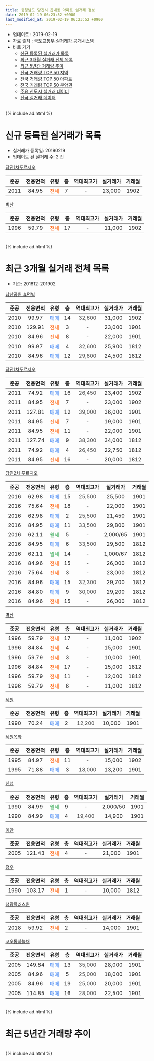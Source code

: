 ```yaml
---
title: 충청남도 당진시 읍내동 아파트 실거래 정보
date: 2019-02-19 06:23:52 +0900
last_modified_at: 2019-02-19 06:23:52 +0900
---
```


* 업데이트 : 2019-02-19
* 자료 출처 : [국토교통부 실거래가 공개시스템](http://rt.molit.go.kr)
* 바로 가기
    * [신규 등록된 실거래가 목록](#신규-등록된-실거래가-목록)
    * [최근 3개월 실거래 전체 목록](#최근-3개월-실거래-전체-목록)
    * [최근 5년간 거래량 추이](#최근-5년간-거래량-추이)
    * [전국 거래량 TOP 50 지역](https://ayogom.github.io/apt-trade-info/최근-3개월-전국에서-가장-거래가-많이-발생한-지역)
    * [전국 거래량 TOP 50 아파트](https://ayogom.github.io/apt-trade-info/최근-3개월-전국에서-가장-거래가-많이-발생한-아파트)
    * [전국 거래량 TOP 50 분양권](https://ayogom.github.io/apt-trade-info/최근-3개월-전국에서-가장-거래가-많이-발생한-분양권)
    * [주요 신도시 실거래 데이터](https://ayogom.github.io/apt-trade-info/주요-신도시)
    * [전국 실거래 데이터](https://ayogom.github.io/apt-trade-info/전국)
<br>
{% include ad.html %}
<br>

# 신규 등록된 실거래가 목록
* 실거래가 등록일: 20190219
* 업데이트 된 실거래 수: 2 건


[당진1차푸르지오](https://search.naver.com/search.naver?query=%EC%B6%A9%EC%B2%AD%EB%82%A8%EB%8F%84+%EB%8B%B9%EC%A7%84%EC%8B%9C+%EC%9D%8D%EB%82%B4%EB%8F%99+%EB%8B%B9%EC%A7%841%EC%B0%A8%ED%91%B8%EB%A5%B4%EC%A7%80%EC%98%A4)

|준공|전용면적|유형|층|역대최고가|실거래가|거래월|
|:---:|:---:|:---:|:---:|:---:|:---:|:---:|
|2011|84.95|<span style="color:#ff5a00">전세</span>|7|<span style="color:#444444">-</span>|23,000|1902|

[벽산](https://search.naver.com/search.naver?query=%EC%B6%A9%EC%B2%AD%EB%82%A8%EB%8F%84+%EB%8B%B9%EC%A7%84%EC%8B%9C+%EC%9D%8D%EB%82%B4%EB%8F%99+%EB%B2%BD%EC%82%B0)

|준공|전용면적|유형|층|역대최고가|실거래가|거래월|
|:---:|:---:|:---:|:---:|:---:|:---:|:---:|
|1996|59.79|<span style="color:#ff5a00">전세</span>|17|<span style="color:#444444">-</span>|11,000|1902|


<br>
{% include ad.html %}
<br>

# 최근 3개월 실거래 전체 목록
* 기준: 201812-201902


[남산공원 휴먼빌](https://search.naver.com/search.naver?query=%EC%B6%A9%EC%B2%AD%EB%82%A8%EB%8F%84+%EB%8B%B9%EC%A7%84%EC%8B%9C+%EC%9D%8D%EB%82%B4%EB%8F%99+%EB%82%A8%EC%82%B0%EA%B3%B5%EC%9B%90+%ED%9C%B4%EB%A8%BC%EB%B9%8C)

|준공|전용면적|유형|층|역대최고가|실거래가|거래월|
|:---:|:---:|:---:|:---:|:---:|:---:|:---:|
|2010|99.97|<span style="color:#4285f3">매매</span>|14|<span style="color:#444444">32,600</span>|31,000|1902|
|2010|129.91|<span style="color:#ff5a00">전세</span>|3|<span style="color:#444444">-</span>|23,000|1901|
|2010|84.96|<span style="color:#ff5a00">전세</span>|8|<span style="color:#444444">-</span>|22,000|1901|
|2010|99.97|<span style="color:#4285f3">매매</span>|4|<span style="color:#444444">32,600</span>|25,900|1812|
|2010|84.96|<span style="color:#4285f3">매매</span>|12|<span style="color:#444444">29,800</span>|24,500|1812|

[당진1차푸르지오](https://search.naver.com/search.naver?query=%EC%B6%A9%EC%B2%AD%EB%82%A8%EB%8F%84+%EB%8B%B9%EC%A7%84%EC%8B%9C+%EC%9D%8D%EB%82%B4%EB%8F%99+%EB%8B%B9%EC%A7%841%EC%B0%A8%ED%91%B8%EB%A5%B4%EC%A7%80%EC%98%A4)

|준공|전용면적|유형|층|역대최고가|실거래가|거래월|
|:---:|:---:|:---:|:---:|:---:|:---:|:---:|
|2011|74.92|<span style="color:#4285f3">매매</span>|16|<span style="color:#444444">26,450</span>|23,400|1902|
|2011|84.95|<span style="color:#ff5a00">전세</span>|7|<span style="color:#444444">-</span>|23,000|1902|
|2011|127.81|<span style="color:#4285f3">매매</span>|12|<span style="color:#444444">39,000</span>|36,000|1901|
|2011|84.95|<span style="color:#ff5a00">전세</span>|7|<span style="color:#444444">-</span>|19,000|1901|
|2011|84.95|<span style="color:#ff5a00">전세</span>|11|<span style="color:#444444">-</span>|22,000|1901|
|2011|127.74|<span style="color:#4285f3">매매</span>|9|<span style="color:#444444">38,300</span>|34,000|1812|
|2011|74.92|<span style="color:#4285f3">매매</span>|4|<span style="color:#444444">26,450</span>|22,750|1812|
|2011|84.95|<span style="color:#ff5a00">전세</span>|16|<span style="color:#444444">-</span>|20,000|1812|

[당진2차 푸르지오](https://search.naver.com/search.naver?query=%EC%B6%A9%EC%B2%AD%EB%82%A8%EB%8F%84+%EB%8B%B9%EC%A7%84%EC%8B%9C+%EC%9D%8D%EB%82%B4%EB%8F%99+%EB%8B%B9%EC%A7%842%EC%B0%A8+%ED%91%B8%EB%A5%B4%EC%A7%80%EC%98%A4)

|준공|전용면적|유형|층|역대최고가|실거래가|거래월|
|:---:|:---:|:---:|:---:|:---:|:---:|:---:|
|2016|62.98|<span style="color:#4285f3">매매</span>|15|<span style="color:#444444">25,500</span>|25,500|1901|
|2016|75.64|<span style="color:#ff5a00">전세</span>|18|<span style="color:#444444">-</span>|22,000|1901|
|2016|62.98|<span style="color:#4285f3">매매</span>|2|<span style="color:#444444">25,500</span>|21,450|1901|
|2016|84.95|<span style="color:#4285f3">매매</span>|11|<span style="color:#444444">33,500</span>|29,800|1901|
|2016|62.11|<span style="color:#34a853">월세</span>|5|<span style="color:#444444">-</span>|2,000/65|1901|
|2016|84.95|<span style="color:#4285f3">매매</span>|6|<span style="color:#444444">33,500</span>|29,500|1812|
|2016|62.11|<span style="color:#34a853">월세</span>|14|<span style="color:#444444">-</span>|1,000/67|1812|
|2016|84.96|<span style="color:#ff5a00">전세</span>|15|<span style="color:#444444">-</span>|26,000|1812|
|2016|75.64|<span style="color:#ff5a00">전세</span>|3|<span style="color:#444444">-</span>|23,000|1812|
|2016|84.96|<span style="color:#4285f3">매매</span>|15|<span style="color:#444444">32,300</span>|29,700|1812|
|2016|84.80|<span style="color:#4285f3">매매</span>|9|<span style="color:#444444">30,000</span>|29,200|1812|
|2016|84.96|<span style="color:#ff5a00">전세</span>|15|<span style="color:#444444">-</span>|26,000|1812|

[벽산](https://search.naver.com/search.naver?query=%EC%B6%A9%EC%B2%AD%EB%82%A8%EB%8F%84+%EB%8B%B9%EC%A7%84%EC%8B%9C+%EC%9D%8D%EB%82%B4%EB%8F%99+%EB%B2%BD%EC%82%B0)

|준공|전용면적|유형|층|역대최고가|실거래가|거래월|
|:---:|:---:|:---:|:---:|:---:|:---:|:---:|
|1996|59.79|<span style="color:#ff5a00">전세</span>|17|<span style="color:#444444">-</span>|11,000|1902|
|1996|84.84|<span style="color:#ff5a00">전세</span>|4|<span style="color:#444444">-</span>|15,000|1901|
|1996|59.79|<span style="color:#ff5a00">전세</span>|3|<span style="color:#444444">-</span>|10,000|1901|
|1996|84.84|<span style="color:#ff5a00">전세</span>|17|<span style="color:#444444">-</span>|15,000|1812|
|1996|59.79|<span style="color:#ff5a00">전세</span>|11|<span style="color:#444444">-</span>|12,000|1812|
|1996|59.79|<span style="color:#ff5a00">전세</span>|6|<span style="color:#444444">-</span>|11,000|1812|

[세원](https://search.naver.com/search.naver?query=%EC%B6%A9%EC%B2%AD%EB%82%A8%EB%8F%84+%EB%8B%B9%EC%A7%84%EC%8B%9C+%EC%9D%8D%EB%82%B4%EB%8F%99+%EC%84%B8%EC%9B%90)

|준공|전용면적|유형|층|역대최고가|실거래가|거래월|
|:---:|:---:|:---:|:---:|:---:|:---:|:---:|
|1990|70.24|<span style="color:#4285f3">매매</span>|2|<span style="color:#444444">12,200</span>|10,000|1901|

[세원목화](https://search.naver.com/search.naver?query=%EC%B6%A9%EC%B2%AD%EB%82%A8%EB%8F%84+%EB%8B%B9%EC%A7%84%EC%8B%9C+%EC%9D%8D%EB%82%B4%EB%8F%99+%EC%84%B8%EC%9B%90%EB%AA%A9%ED%99%94)

|준공|전용면적|유형|층|역대최고가|실거래가|거래월|
|:---:|:---:|:---:|:---:|:---:|:---:|:---:|
|1995|84.97|<span style="color:#ff5a00">전세</span>|11|<span style="color:#444444">-</span>|15,000|1902|
|1995|71.88|<span style="color:#4285f3">매매</span>|3|<span style="color:#444444">18,000</span>|13,200|1901|

[신성](https://search.naver.com/search.naver?query=%EC%B6%A9%EC%B2%AD%EB%82%A8%EB%8F%84+%EB%8B%B9%EC%A7%84%EC%8B%9C+%EC%9D%8D%EB%82%B4%EB%8F%99+%EC%8B%A0%EC%84%B1)

|준공|전용면적|유형|층|역대최고가|실거래가|거래월|
|:---:|:---:|:---:|:---:|:---:|:---:|:---:|
|1990|84.99|<span style="color:#34a853">월세</span>|9|<span style="color:#444444">-</span>|2,000/50|1901|
|1990|84.99|<span style="color:#4285f3">매매</span>|4|<span style="color:#444444">19,400</span>|14,900|1901|

[이안](https://search.naver.com/search.naver?query=%EC%B6%A9%EC%B2%AD%EB%82%A8%EB%8F%84+%EB%8B%B9%EC%A7%84%EC%8B%9C+%EC%9D%8D%EB%82%B4%EB%8F%99+%EC%9D%B4%EC%95%88)

|준공|전용면적|유형|층|역대최고가|실거래가|거래월|
|:---:|:---:|:---:|:---:|:---:|:---:|:---:|
|2005|121.43|<span style="color:#ff5a00">전세</span>|4|<span style="color:#444444">-</span>|21,000|1901|

[정우](https://search.naver.com/search.naver?query=%EC%B6%A9%EC%B2%AD%EB%82%A8%EB%8F%84+%EB%8B%B9%EC%A7%84%EC%8B%9C+%EC%9D%8D%EB%82%B4%EB%8F%99+%EC%A0%95%EC%9A%B0)

|준공|전용면적|유형|층|역대최고가|실거래가|거래월|
|:---:|:---:|:---:|:---:|:---:|:---:|:---:|
|1990|103.17|<span style="color:#ff5a00">전세</span>|1|<span style="color:#444444">-</span>|10,000|1812|

[청광플러스원](https://search.naver.com/search.naver?query=%EC%B6%A9%EC%B2%AD%EB%82%A8%EB%8F%84+%EB%8B%B9%EC%A7%84%EC%8B%9C+%EC%9D%8D%EB%82%B4%EB%8F%99+%EC%B2%AD%EA%B4%91%ED%94%8C%EB%9F%AC%EC%8A%A4%EC%9B%90)

|준공|전용면적|유형|층|역대최고가|실거래가|거래월|
|:---:|:---:|:---:|:---:|:---:|:---:|:---:|
|2018|59.92|<span style="color:#ff5a00">전세</span>|2|<span style="color:#444444">-</span>|14,000|1901|

[코오롱하늘채](https://search.naver.com/search.naver?query=%EC%B6%A9%EC%B2%AD%EB%82%A8%EB%8F%84+%EB%8B%B9%EC%A7%84%EC%8B%9C+%EC%9D%8D%EB%82%B4%EB%8F%99+%EC%BD%94%EC%98%A4%EB%A1%B1%ED%95%98%EB%8A%98%EC%B1%84)

|준공|전용면적|유형|층|역대최고가|실거래가|거래월|
|:---:|:---:|:---:|:---:|:---:|:---:|:---:|
|2005|149.84|<span style="color:#4285f3">매매</span>|13|<span style="color:#444444">35,000</span>|28,000|1901|
|2005|84.96|<span style="color:#4285f3">매매</span>|5|<span style="color:#444444">25,000</span>|18,000|1901|
|2005|84.96|<span style="color:#4285f3">매매</span>|19|<span style="color:#444444">25,000</span>|20,000|1901|
|2005|114.85|<span style="color:#4285f3">매매</span>|16|<span style="color:#444444">28,000</span>|22,500|1901|


<br>
{% include ad.html %}
<br>

# 최근 5년간 거래량 추이


<div style="width:100%;">
    <canvas id="deal_progress" height="200"></canvas>
</div>

<script>
new Chart(document.getElementById("deal_progress"), {
    type: 'line',
    data: {
        labels: ['201402','201403','201404','201405','201406','201407','201408','201409','201410','201411','201412','201501','201502','201503','201504','201505','201506','201507','201508','201509','201510','201511','201512','201601','201602','201603','201604','201605','201606','201607','201608','201609','201610','201611','201612','201701','201702','201703','201704','201705','201706','201707','201708','201709','201710','201711','201712','201801','201802','201803','201804','201805','201806','201807','201808','201809','201810','201811','201812','201901','201902'],
        datasets: [{
            label: '매매',
            pointRadius: 1,
            data: [25, 28, 29, 28, 20, 24, 16, 23, 21, 25, 22, 24, 20, 30, 27, 11, 19, 18, 19, 21, 10, 13, 11, 9, 11, 7, 10, 6, 24, 3, 12, 7, 11, 18, 15, 7, 21, 10, 7, 9, 16, 9, 14, 14, 15, 32, 14, 15, 7, 11, 6, 12, 18, 14, 8, 10, 14, 4, 7, 11, 2],
            borderColor: "rgba(255, 201, 14, 1)",
            backgroundColor: "rgba(255, 201, 14, 0.5)",
            fill: false,
            lineTension: 0
        },{
            label: '전월세',
            pointRadius: 1,
            data: [24, 17, 8, 10, 13, 10, 10, 14, 6, 17, 12, 11, 11, 15, 7, 7, 5, 9, 4, 8, 11, 5, 14, 16, 17, 11, 8, 7, 17, 16, 19, 10, 12, 8, 3, 5, 9, 7, 7, 6, 6, 5, 3, 10, 4, 7, 11, 7, 9, 5, 4, 12, 5, 13, 4, 7, 12, 11, 9, 11, 3],
            borderColor: "rgba(0, 141, 185, 1)",
            backgroundColor: "rgba(0, 141, 185, 0.5)",
            fill: false,
            lineTension: 0
        }
        ]
    },
    options: {
        responsive: true,
        title: {
            display: false
        },
        tooltips: {
            mode: 'index',
            intersect: false
        },
        hover: {
            mode: 'nearest',
            intersect: true
        },
        scales: {
            xAxes: [{
                display: true,
                scaleLabel: {
                    display: true,
                    labelString: '년/월'
                }
            }],
            yAxes: [{
                display: true,
                ticks: {
                    suggestedMin: 0,
                },
                scaleLabel: {
                    display: true,
                    labelString: '실거래 수'
                }
            }]
        }
    }
});

</script>


<br>
{% include ad.html %}
<br>

